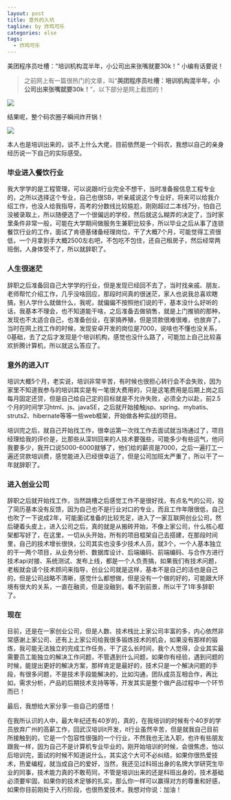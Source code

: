 ```yaml
---
layout: post
title: 意外的入坑
tagline: by 炸鸡可乐
categories: else
tags: 
  - 炸鸡可乐
---
```


美团程序员吐槽：“培训机构混半年，小公司出来张嘴就要30k！” 小编有话要说！

<!--more-->

> 之前网上有一篇很热门的文章，叫“**美团程序员吐槽：培训机构混半年，小公司出来张嘴就要30k！**”，以下部分是网上截图的！

![](http://www.justdojava.com/assets/images/2019/java/image-jay/d28af353e4ce4378ae618f631bc7714f.jpg)

结果呢，整个码农圈子瞬间炸开锅！

![](http://www.justdojava.com/assets/images/2019/java/image-jay/809359fde7df4437ad1d837f3f9dfad7.jpg)

本人也是培训出来的，谈不上什么大佬，目前依然是一个码农，我想以自己的亲身经历说一下自己的实际感受。
### 毕业进入餐饮行业
我大学学的是工程管理，可以说跟it行业完全不想干，当时准备报信息工程专业的，之所以选择这个专业，自己也很SB，听亲戚说这个专业好，将来可以给我介绍工作，也没人给我指导，高考的分数线比较尴尬，刚刚超过二本线7分，怕自己没被录取上，所以随便选了一个很偏远的学校，然后就这么糊弄的决定了，当时家里条件非常一般，可能在大学期间做服务生兼职比较多，所以毕业之后从事了连锁餐饮行业的工作，面试了肯德基储备经理岗位，干了大概7个月，可能觉得工资很低，一个月拿到手大概2500左右吧，不包吃不包住，还自己租房子，然后经常两班倒，人身体受不了，所以就辞职了。
### 人生很迷茫
辞职之后准备回自己大学学的行业，但是发现已经回不去了，当时找亲戚、朋友、老师帮忙介绍工作，几乎没啥回应，那段时间真的很迷茫，家人也说我总喜欢瞎搞，别人学什么就做什么，我呢，就偏偏不按照他们说的干，基本没什么好听的话，我基本不理会，也不知道能干啥，之后准备去做销售，就是上门推销的那种，发现也不太适合自己，也准备创业，在家搞养殖，但是贷款很难很难，也放弃了，当时在网上找工作的时候，发现安卓开发的岗位是7000，说啥也不懂也没关系，0基础，去了之后才发现是个培训机构，感觉也没什么路了，可能加上自己比较喜欢折腾计算机，所以就这么答应了。
### 意外的进入IT
培训大概5个月，老实说，培训非常辛苦，有时候也很担心转行会不会失败，因为家里不知道我参与的培训其实是有一笔很大费用的，只是这笔费用是后期上岗之后每月固定还贷，但是自己给自己定的目标就是不允许失败，必须全力以赴，前2.5个月的时间学习html、js、javaSE，之后就开始接触jsp、spring、mybatis、struts2、hibernate等等一些web框架，开始做各种实战的项目。

培训完之后，就自己开始找工作，很幸运第一次找工作去面试就当场通过了，项目经理给我的评价是，比那些从深圳回来的人技术要强些，可能多少有些运气，他问我要多少，我开口说5000-6000就够了，他们给的薪资是7000，之后一遍打工一遍还贷款培训费，感觉能进入已经很幸运了，但是公司加班太严重了，所以干了一年就辞职了。
### 进入创业公司
辞职之后就开始找工作，当然跳槽之后感觉工作不是很好找，有点名气的公司，投了简历基本没有反馈，因为自己也不是行业对口的专业，而且工作年限很低，自己也吹了一下说成2年，可能面试准备的比较充足，进入了一家互联网创业公司，然后硬着头皮上，进入公司之后，真的就是从搬砖开始，不像上家公司，什么核心框架都写好了，在这里，一切从头开始，所有的项目框架自己去搭建，在那段时间里，自己的技术增长很快，公司其实也没多少技术人员，就3个，一个人基本独立的干一两个项目，从业务分析、数据库设计、后端编码、前端编码、与合作方进行技术api对接、系统测试、发布上线，都是一个人负责搞，如果我们有技术问题，老板就会请个技术顾问来指导，创业公司就是这样，基本不是自己的活也是自己的，但是公司战略不清晰，感觉什么都想做，但是没有一个做的好的，可能跟大环境有很大的关系，一直在融资，但是没融到，看不到前景，所以干了1年多辞职了。
### 现在
目前，还是在一家创业公司，但是人数、技术栈比上家公司丰富的多，内心依然非常感谢上家公司、还有上上家公司给我很多锻炼技术的机会，如果没有那样的锻炼，我可能无法独立的完成工作任务，干了这么长时间，我个人觉得，企业其实最需要员工能独立的解决工作问题，不管遇到什么问题，如果你有经验，遇到问题的时候，能提出更好的解决方案，那样肯定是最好的，技术只是一个解决问题的手段，有很多问题，不是技术手段能解决的，比如沟通，团队成员互相合作，再比如，需求分析，产品的后期技术支持等等，开发其实是整个做产品过程中一个环节而已！

最后，我想给大家分享一些自己的感悟！

在我所认识的人中，最大年纪还有40岁的，真的，在我培训的时候有个40岁的学员放弃广州的高薪工作，回武汉培训it开发，it行业虽然辛苦，但是就我自己目前所接触到的，它是一个包容性很强的一个行业，不然我也无法入职，也许有些朋友跟我一样，因为自己不是计算机专业毕业的，刚开始培训的时候，会很焦虑，怕以后培训完，面试的时候不知道说什么，其实这个大可不必纠结，如果你很热爱技术，热爱编程，就当成自己的爱好，当然，我还见过科班出身的名牌大学研究生毕业的同事，技术能力真的不敢苟同，不管是培训出来的还是科班出身的，技术基础必须要牢固，如果你的技术足够的扎实，那么你一样可以赢得对方的尊重和好感，如果你目前刚处于入行阶段，也很热爱技术，我想对你说：加油！
